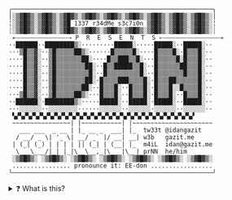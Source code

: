 ```
╭───────────────────────────────────────────────────────╮
│░▒▓█▓▒░▒▓█▓▒░▒▓█▓▒░▒▓█▓▒░▒▓█▓▒░▒▓█▓▒░▒▓█▓▒░▒▓█▓▒░▒▓█▓▒░│
╎░▒▓█▓▒░▒▓█▓▒░▒▓█ 1337 r34dMe s3c7i0n ▒▓█▓▒░▒▓█▓▒░▒▓█▓▒░╎
┊░▒▓█▓▒░▒▓█▓▒░▒▓█▓▒░▒▓█▓▒░▒▓█▓▒░▒▓█▓▒░▒▓█▓▒░▒▓█▓▒░▒▓█▓▒░┊
 ⤜⎯⎯⎯⎯⎯⎯⎯⎯⎯⎯⎯⎯⎯⎯⎯⎯⎯⎯⎯⎯⤍ P  R  E  S  E  N  T  S ⤌⎯⎯⎯⎯⎯⎯⎯⎯⎯⎯⎯⎯⎯⎯⎯⎯⎯⎯⎯⎯⎯⎯⤛
··██████··████████▒░·········█████░·····█████░··█████░··
···▒█▒▒▓░··▒█▒▒▒▒▒██▒░······█▒▒▒▒▒█░····█▒▒▒▒█░·█▒▒▒█░··
····█▒▒▓░··▒█▒▒▒▒▒▒▒██░····█▒▒███▒▒█░···█▒▒▒▒▒█░█▒▒▒█░··
····█▒▒▓░··▒█▒▒▒▒▒▒▒▒██░··█▒▒█████▒▒█░··█▒▒▒▒▒▒██▒▒▒█░··
····█▒▒▓░··▒█▒▒▒▒▒▒▒▒▒█░··█▒▒▒▒▒▒▒▒▒█░··█▒▒▒▒▒▒▒█▒▒▒█░··
····█▒▒▓░··▒█▒▒▒▒▒▒▒▒██░·█▒▒▒▒███▒▒▒▒█░·█▒▒▒██▒▒▒▒▒▒█░··
····█▒▒▓░··▒█▒▒▒▒▒▒▒██░··█▒▒▒█░··█▒▒▒█░·█▒▒▒█░░█▒▒▒▒█░··
···▒█▒▒▓░··▒█▒▒▒▒▒██▒░···█▒▒▒█░··█▒▒▒█░·█▒▒▒█░··█▒▒▒█░··
··██████░·████████▒░·····█████░··█████░·█████░··█████░··
···░░░░░░··░░░░░░░░······░░░░░░··░░░░░░·░░░░░░··░░░░░░··
 ▚▞▚▞▚▞▚▞▚▞▚▞▚▞▚▞▚▞▚▞▚▞▚▞▚▞▚▞▚▞▚▞▚▞▚▞▚▞▚▞▚▞▚▞▚▞▚▞▚▞
 ~~~~~~~~~~~~~~~~| |~~~~~~~~~~~| |~~~~~~~~~~~~~~~~~~~~~~
   ___ ___  _ __ | |_ __ _  ___| |_  tw33t @idangazit 
  / __/ _ \| '_ \| __/ _` |/ __| __| w3b   gazit.me
 | (_| (_) | | | | || (_| | (__| |_  m4iL  idan@gazit.me
  \___\___/|_| |_|\__\__,_|\___|\__| prNN  he/him
 ░▒▓█▓▒░ ░▒▓█▓▒░ ░▒▓█▓▒░ ░▒▓█▓▒░ ░▒▓█▓▒░ ░▒▓█▓▒░ ░▒▓█▓▒░ 
 ................ pronounce it: EE-don .................
╰───────────────────────────────────────────────────────╯
```

<details>
<summary>❓ What is this?</strong></summary>

Once upon a time, there was a vibrant community of hackers that made technical demos. This [demoscene](https://en.wikipedia.org/wiki/Demoscene) had a culture of creating READMEs which (ab)used various ASCII codes to create works of art in an era before graphical displays.

These READMEs had distinct movements over time, and were influenced by the underground warez scene, where key generators and copy-protection bypassers (cracks) were distributed with these ornate READMEs and synthesized music.

I got nostalgic for those. :)

</details>
